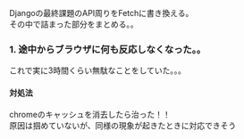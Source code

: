 Djangoの最終課題のAPI周りをFetchに書き換える。  
その中で詰まった部分をまとめる。。  

### 1. 途中からブラウザに何も反応しなくなった。。
これで実に3時間くらい無駄なことをしていた。。。  

#### 対処法
chromeのキャッシュを消去したら治った！！  
原因は掴めていないが、同様の現象が起きたときに対応できそう  
